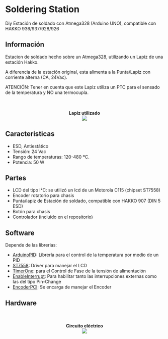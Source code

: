 # Soldering Station 

Diy Estación de soldado con Atmega328 (Arduino UNO), compatible con HAKKO 936/937/928/926

## Información

Estacion de soldado hecho sobre un Atmega328, utilizando un Lapiz de una estación Hakko.

A diferencia de la estación original, esta alimenta a la Punta/Lapíz con corriente alterna (CA, 24Vac).

ATENCIÓN: Tener en cuenta que este Lapiz utiliza un PTC para el sensado de la temperatura y NO una termocupla.

<p align="center">
  <br><br>
  <b>Lapiz utilizado</b><br>
  <img src="https://github.com/kr4fty/DiySolderingStation/blob/master/hardware/lapiz.png">
  <br>
</p>


## Caracteristicas

  * ESD, Antiestático
  * Tensión: 24 Vac 
  * Rango de temperaturas: 120-480 ºC.
  * Potencia: 50 W

## Partes

  * LCD del tipo I²C: se utilizó un lcd de un Motorola C115 (chipset ST7558)
  * Encoder rotatorio para chasis
  * Punta/lapiz de Estación de soldado, compatible con HAKKO 907 (DIN 5 ESD)
  * Botón para chasis
  * Controlador (incluido en el repositorio)

## Software

Depende de las librerias:
  * [ArduinoPID](https://github.com/br3ttb/Arduino-PID-Library): Librería para el control de la temperatura por medio de un PID
  * [ST7558](https://github.com/kr4fty/ST7558-Motorola-C115-LCD-Library): Driver para manejar el LCD
  * [TimerOne](https://github.com/PaulStoffregen/TimerOne): para el Control de Fase de la tensión de alimentación
  * [EnableInterrupt](https://github.com/GreyGnome/EnableInterrupt): Para habilitar tanto las interrupciones externas como las del tipo Pin-Change
  * [EncoderPCI](https://github.com/kr4fty/EncoderPCI): Se encarga de manejar el Encoder

## Hardware

<p align="center">
  <br><br>
  <b>Circuito eléctrico</b><br>
  <img src="https://github.com/kr4fty/DiySolderingStation/blob/master/hardware/circuit.png">
  <br>
</p>

